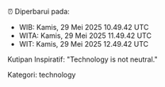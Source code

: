 ⏰ Diperbarui pada:
- WIB: Kamis, 29 Mei 2025 10.49.42 UTC
- WITA: Kamis, 29 Mei 2025 11.49.42 UTC
- WIT: Kamis, 29 Mei 2025 12.49.42 UTC

Kutipan Inspiratif:
"Technology is not neutral."


Kategori: technology

